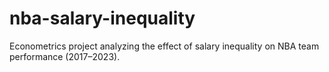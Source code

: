 # nba-salary-inequality
Econometrics project analyzing the effect of salary inequality on NBA team performance (2017–2023).
